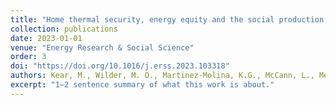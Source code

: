 ```yaml
---
title: "Home thermal security, energy equity and the social production of heat in manufactured housing"
collection: publications
date: 2023-01-01
venue: "Energy Research & Social Science"
order: 3
doi: "https://doi.org/10.1016/j.erss.2023.103318"
authors: Kear, M., Wilder, M. O., Martinez-Molina, K.G., McCann, L., Meyer, D."
excerpt: "1–2 sentence summary of what this work is about."
---
```

